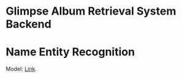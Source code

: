 # Glimpse Album Retrieval System Backend
# Name Entity Recognition

Model: [Link](https://drive.google.com/drive/folders/1r3zbWqn2woW2tPqF4ktTO8TgjPmKB1Jq?usp=sharing). 
